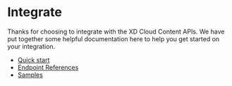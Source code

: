 # Integrate

Thanks for choosing to integrate with the XD Cloud Content APIs. We have put together some helpful documentation here to help you get started on your integration.

- [Quick start](/tutorials/quick-start.md)
- [Endpoint References](/reference/index.md)
- [Samples](/samples/index.md)

